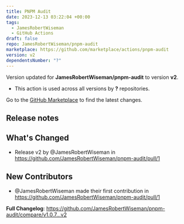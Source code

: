 ```yaml
---
title: PNPM Audit
date: 2023-12-13 03:22:04 +00:00
tags:
  - JamesRobertWiseman
  - GitHub Actions
draft: false
repo: JamesRobertWiseman/pnpm-audit
marketplace: https://github.com/marketplace/actions/pnpm-audit
version: v2
dependentsNumber: "?"
---
```



Version updated for **JamesRobertWiseman/pnpm-audit** to version **v2**.
- This action is used across all versions by **?** repositories.

Go to the [GitHub Marketplace](https://github.com/marketplace/actions/pnpm-audit) to find the latest changes.

## Release notes

## What's Changed
* Release v2 by @JamesRobertWiseman in https://github.com/JamesRobertWiseman/pnpm-audit/pull/1

## New Contributors
* @JamesRobertWiseman made their first contribution in https://github.com/JamesRobertWiseman/pnpm-audit/pull/1

**Full Changelog**: https://github.com/JamesRobertWiseman/pnpm-audit/compare/v1.0.7...v2
